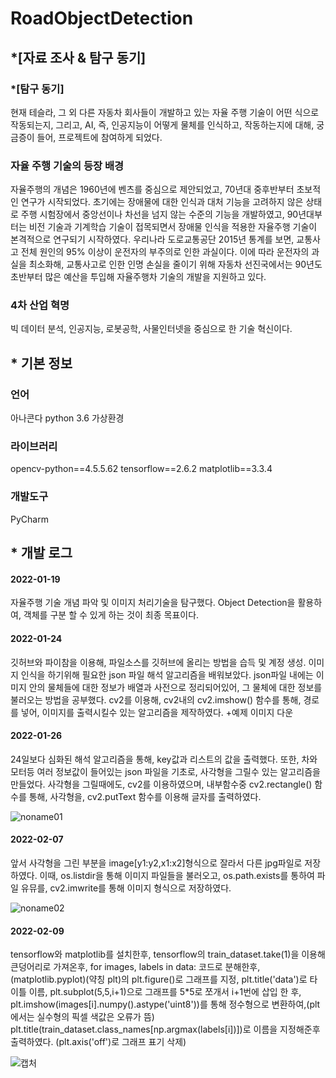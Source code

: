 # RoadObjectDetection


## *[자료 조사 & 탐구 동기]


### *[탐구 동기]

현재 테슬라, 그 외 다른 자동차 회사들이 개발하고 있는 자율 주행 기술이 어떤 식으로 작동되는지, 그리고,
AI, 즉, 인공지능이 어떻게 물체를 인식하고, 작동하는지에 대해, 궁금증이 들어, 프로젝트에 참여하게 되었다.

###  자율 주행 기술의 등장 배경


자율주행의 개념은 1960년에 벤츠를 중심으로 제안되었고,
70년대 중후반부터 초보적인 연구가 시작되었다.
초기에는 장애물에 대한 인식과 대처 기능을
고려하지 않은 상태로 주행 시험장에서 중앙선이나
차선을 넘지 않는 수준의 기능을 개발하였고,
90년대부터는 비전 기술과 기계학습 기술이
접목되면서 장애물 인식을 적용한 자율주행 기술이
본격적으로 연구되기 시작하였다.
우리나라 도로교통공단 2015년 통계를 보면, 교통사고 전체 원인의 95%
이상이 운전자의 부주의로 인한 과실이다. 이에
따라 운전자의 과실을 최소화해, 교통사고로 인한
인명 손실을 줄이기 위해 자동차 선진국에서는
90년도 초반부터 많은 예산을 투입해 자율주행차 기술의 개발을 지원하고 있다. 

### 4차 산업 혁명

빅 데이터 분석, 인공지능, 로봇공학, 사물인터넷을 중심으로 한 기술 혁신이다.

## * 기본 정보

### 언어
아나콘다 python 3.6 가상환경

### 라이브러리

opencv-python==4.5.5.62
tensorflow==2.6.2
matplotlib==3.3.4

###  개발도구

PyCharm

## * 개발 로그

#### 2022-01-19

자율주행 기술 개념 파악 및 이미지 처리기술을 탐구했다.
Object Detection을 활용하여, 객체를 구분 할 수 있게 하는 것이 최종 목표이다.

#### 2022-01-24

깃허브와 파이참을 이용해, 파일소스를 깃허브에 올리는 방법을 습득 및 계정 생성.
이미지 인식을 하기위해 필요한 json 파일 해석 알고리즘을 배워보았다.
json파일 내에는 이미지 안의 물체들에 대한 정보가 배열과 사전으로 정리되어있어, 그 물체에 대한 정보를 불러오는 방법을 공부했다.
cv2를 이용해, cv2내의 cv2.imshow() 함수를 통해, 경로를 넣어, 이미지를 출력시킬수 있는 알고리즘을 제작하였다.
+예제 이미지 다운

#### 2022-01-26

24일보다 심화된 해석 알고리즘을 통해, key값과 리스트의 값을 출력했다.
또한, 차와 모터등 여러 정보값이 들어있는 json 파일을 기초로,
사각형을 그릴수 있는 알고리즘을 만들었다.
사각형을 그릴때에도, cv2를 이용하였으며, 내부함수중 cv2.rectangle() 함수를 통해, 사각형을, 
cv2.putText 함수를 이용해 글자를 출력하였다.


   
   
![noname01](https://user-images.githubusercontent.com/98321404/153199877-33cbebf2-a660-479d-b922-dab9c8070ba1.jpg)

#### 2022-02-07

앞서 사각형을 그린 부분을 image[y1:y2,x1:x2]형식으로 잘라서 다른 jpg파일로 저장하였다.
이때, os.listdir을 통해 이미지 파일들을 불러오고, os.path.exists를 통하여 파일 유뮤를,
cv2.imwrite를 통해 이미지 형식으로 저장하였다.   

   
![noname02](https://user-images.githubusercontent.com/98321404/153199888-9ec72d85-75f2-49a6-aee1-6b5fefc75b4e.jpg)


#### 2022-02-09

tensorflow와 matplotlib를 설치한후, tensorflow의 train_dataset.take(1)을 이용해 큰덩어리로 가져온후,
for images, labels in data: 코드로 분해한후, 
(matplotlib.pyplot)(약칭 plt)의 plt.figure()로 그래프를 지정,
plt.title('data')로 타이틀 이름,
plt.subplot(5,5,i+1)으로 그래프를 5*5로 쪼개서 i+1번에 삽입 한 후,
plt.imshow(images[i].numpy().astype('uint8'))를 통해 정수형으로 변환하여,(plt에서는 실수형의 픽셀 색값은 오류가 뜸)
plt.title(train_dataset.class_names[np.argmax(labels[i])])로 이름을 지정해준후 출력하였다. (plt.axis('off')로 그래프 표기 삭제)   
   
![캡처](https://user-images.githubusercontent.com/98321404/153203840-dc463da3-f1e1-40a1-b680-77efc5b8ccd8.PNG)

